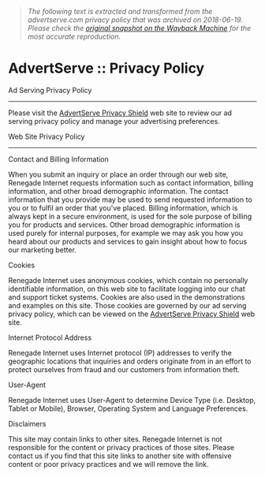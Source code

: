 > *The following text is extracted and transformed from the advertserve.com privacy policy that was archived on 2018-06-19. Please check the [original snapshot on the Wayback Machine](https://web.archive.org/web/20180619012456id_/http%3A//www.advertserve.com/privacy.html) for the most accurate reproduction.*

# AdvertServe :: Privacy Policy

Ad Serving Privacy Policy

* * *

Please visit the [AdvertServe Privacy Shield](https://privacy.advertserve.com/) web site to review our ad serving privacy policy and manage your advertising preferences. 

Web Site Privacy Policy

* * *

Contact and Billing Information

When you submit an inquiry or place an order through our web site, Renegade Internet requests information such as contact information, billing information, and other broad demographic information. The contact information that you provide may be used to send requested information to you or to fulfil an order that you've placed. Billing information, which is always kept in a secure environment, is used for the sole purpose of billing you for products and services. Other broad demographic information is used purely for internal purposes, for example we may ask you how you heard about our products and services to gain insight about how to focus our marketing better. 

Cookies

Renegade Internet uses anonymous cookies, which contain no personally identifiable information, on this web site to facilitate logging into our chat and support ticket systems. Cookies are also used in the demonstrations and examples on this site. Those cookies are governed by our ad serving privacy policy, which can be viewed on the [AdvertServe Privacy Shield](https://privacy.advertserve.com/) web site. 

Internet Protocol Address

Renegade Internet uses Internet protocol (IP) addresses to verify the geographic locations that inquiries and orders originate from in an effort to protect ourselves from fraud and our customers from information theft. 

User-Agent

Renegade Internet uses User-Agent to determine Device Type (i.e. Desktop, Tablet or Mobile), Browser, Operating System and Language Preferences. 

Disclaimers

This site may contain links to other sites. Renegade Internet is not responsible for the content or privacy practices of those sites. Please contact us if you find that this site links to another site with offensive content or poor privacy practices and we will remove the link. 

